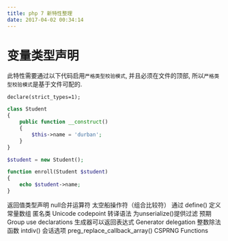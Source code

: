 ```yaml
---
title: php 7 新特性整理
date: 2017-04-02 00:34:14
---
```


# 变量类型声明
此特性需要通过以下代码启用`严格类型校验模式`, 并且必须在文件的顶部, 所以`严格类型校验模式`是基于文件可配的.
```
declare(strict_types=1);
```

```php
class Student
{
    public function __construct()
    {
        $this->name = 'durban';
    }
}

$student = new Student();

function enroll(Student $student)
{
    echo $student->name;
}
```


返回值类型声明
null合并运算符
太空船操作符（组合比较符）
通过 define() 定义常量数组
匿名类
Unicode codepoint 转译语法
为unserialize()提供过滤
预期
Group use declarations
生成器可以返回表达式
Generator delegation
整数除法函数 intdiv()
会话选项
preg_replace_callback_array()
CSPRNG Functions